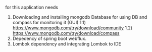 for this application needs

1) Downloading and installing mongodb Database for using DB and compass for monitoring it (GUI)
1.1) https://www.mongodb.com/try/download/community
1.2) https://www.mongodb.com/try/download/compass
2) Depedency of spring boot webflux.
3) Lombok dependency and integrating Lombok to IDE
